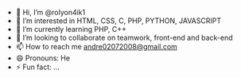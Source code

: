 - 👋 Hi, I’m @rolyon4ik1
- 👀 I’m interested in HTML, CSS, C, PHP, PYTHON, JAVASCRIPT
- 🌱 I’m currently learning PHP, C++
- 💞️ I’m looking to collaborate on teamwork, front-end and back-end
- 📫 How to reach me andre02072008@gmail.com
- 😄 Pronouns: He
- ⚡ Fun fact: ...

<!---
rolyon4ik1/rolyon4ik1 is a ✨ special ✨ repository because its `README.md` (this file) appears on your GitHub profile.
You can click the Preview link to take a look at your changes.
--->
